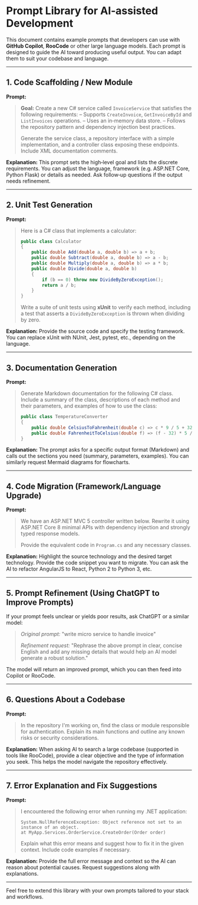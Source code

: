 # Prompt Library for AI‑assisted Development

This document contains example prompts that developers can use with **GitHub Copilot**, **RooCode** or other large language models. Each prompt is designed to guide the AI toward producing useful output. You can adapt them to suit your codebase and language.

---

## 1. Code Scaffolding / New Module

**Prompt:**

> **Goal:** Create a new C# service called `InvoiceService` that satisfies the following requirements:
> – Supports `CreateInvoice`, `GetInvoiceById` and `ListInvoices` operations.
> – Uses an in‑memory data store.
> – Follows the repository pattern and dependency injection best practices.
>
> Generate the service class, a repository interface with a simple implementation, and a controller class exposing these endpoints. Include XML documentation comments.

**Explanation:** This prompt sets the high‑level goal and lists the discrete requirements. You can adjust the language, framework (e.g. ASP.NET Core, Python Flask) or details as needed. Ask follow‑up questions if the output needs refinement.

---

## 2. Unit Test Generation

**Prompt:**

> Here is a C# class that implements a calculator:
>
> ```csharp
> public class Calculator
> {
>     public double Add(double a, double b) => a + b;
>     public double Subtract(double a, double b) => a - b;
>     public double Multiply(double a, double b) => a * b;
>     public double Divide(double a, double b)
>     {
>         if (b == 0) throw new DivideByZeroException();
>         return a / b;
>     }
> }
> ```
>
> Write a suite of unit tests using **xUnit** to verify each method, including a test that asserts a `DivideByZeroException` is thrown when dividing by zero.

**Explanation:** Provide the source code and specify the testing framework. You can replace xUnit with NUnit, Jest, pytest, etc., depending on the language.

---

## 3. Documentation Generation

**Prompt:**

> Generate Markdown documentation for the following C# class. Include a summary of the class, descriptions of each method and their parameters, and examples of how to use the class:
>
> ```csharp
> public class TemperatureConverter
> {
>     public double CelsiusToFahrenheit(double c) => c * 9 / 5 + 32;
>     public double FahrenheitToCelsius(double f) => (f - 32) * 5 / 9;
> }
> ```

**Explanation:** The prompt asks for a specific output format (Markdown) and calls out the sections you need (summary, parameters, examples). You can similarly request Mermaid diagrams for flowcharts.

---

## 4. Code Migration (Framework/Language Upgrade)

**Prompt:**

> We have an ASP.NET MVC 5 controller written below. Rewrite it using ASP.NET Core 8 minimal APIs with dependency injection and strongly typed response models.
>
> Provide the equivalent code in `Program.cs` and any necessary classes.

**Explanation:** Highlight the source technology and the desired target technology. Provide the code snippet you want to migrate. You can ask the AI to refactor AngularJS to React, Python 2 to Python 3, etc.

---

## 5. Prompt Refinement (Using ChatGPT to Improve Prompts)

If your prompt feels unclear or yields poor results, ask ChatGPT or a similar model:

> *Original prompt:* "write micro service to handle invoice"
>
> *Refinement request:* "Rephrase the above prompt in clear, concise English and add any missing details that would help an AI model generate a robust solution."

The model will return an improved prompt, which you can then feed into Copilot or RooCode.

---

## 6. Questions About a Codebase

**Prompt:**

> In the repository I'm working on, find the class or module responsible for authentication. Explain its main functions and outline any known risks or security considerations.

**Explanation:** When asking AI to search a large codebase (supported in tools like RooCode), provide a clear objective and the type of information you seek. This helps the model navigate the repository effectively.

---

## 7. Error Explanation and Fix Suggestions

**Prompt:**

> I encountered the following error when running my .NET application:
>
> ```
> System.NullReferenceException: Object reference not set to an instance of an object.
> at MyApp.Services.OrderService.CreateOrder(Order order)
> ```
>
> Explain what this error means and suggest how to fix it in the given context. Include code examples if necessary.

**Explanation:** Provide the full error message and context so the AI can reason about potential causes. Request suggestions along with explanations.

---

Feel free to extend this library with your own prompts tailored to your stack and workflows.